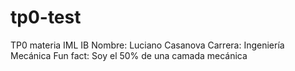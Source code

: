 # tp0-test
TP0 materia IML IB
Nombre: Luciano Casanova
Carrera: Ingeniería Mecánica
Fun fact: Soy el 50% de una camada mecánica